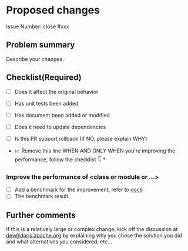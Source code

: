 # Proposed changes

Issue Number: close #xxx

## Problem summary

Describe your changes.

## Checklist(Required)

* [ ] Does it affect the original behavior
* [ ] Has unit tests been added
* [ ] Has document been added or modified
* [ ] Does it need to update dependencies
* [ ] Is this PR support rollback (If NO, please explain WHY)


* 📈 Remove this line WHEN AND ONLY WHEN you're improving the performance, follow the checklist 👇 *
### Improve the performance of <class or module or ...>
- [ ] Add a benchmark for the improvement, refer to [docs](../docs/en/community/developer-guide/java-microbench-test.md)
- [ ] The benchmark result.

## Further comments

If this is a relatively large or complex change, kick off the discussion at [dev@doris.apache.org](mailto:dev@doris.apache.org) by explaining why you chose the solution you did and what alternatives you considered, etc...

